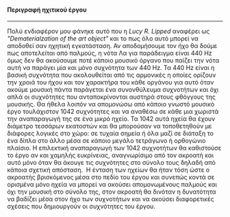#### Περιγραφή ηχιτικού έργου
***
Πολύ ενδιαφέρον μου φάνηκε αυτό που η *Lucy R. Lipped* αναφέρει ως *"Dematerialzation of the art object"* και το πως όλο αυτό 
μπορεί να αποδοθεί σαν ηχητική εγκατάσταση. Αν αποδομήσουμε τον ήχο θα δούμε πως αποτελείται από παλμούς, η νότα Λα για παράδειγμα 
είναι 440 Hz όμως δεν θα ακούσουμε ποτέ κάποιο μουσικό όργανο που παίζει την νότα αυτή να παράγει μία και μόνο συχνότητα των 440 Hz. 
Τα 440 Hz είναι η βασική συχνότητα που ακολουθείται από τις αρμονικές η οποίες ορίζουν την χροιά του ήχου και τον χαρακτήρα του 
κάθε οργάνου για αυτό όταν ακούμε μουσική πάντα παράγεται ένα συνονθύλευμα συχνοτήτων και όχι απλά οι συχνότητες που ανταποκρίνονται 
αυστηρά στους φθόγγους της μουσικής. 
Θα ήθελα λοιπόν να απομονώσω από κάποιο γνωστό μουσικό έργο τουλάχιστον 1042 συχνότητες και να αναθέσω σε κάθε μια χωριστά την αναπαραγωγή 
της σε ένα μικρό ηχείο. Τα 1042 αυτά ηχεία θα έχουν διάμετρο τεσσάρων εκατοστών και θα μπορούσαν να τοποθετηθούν με διάφορες λογικές 
στο χώρο: σε τυχαία σημεία ή όλα μαζί σε διάταξη το ένα δίπλα στο άλλο μέσα σε κάποιο μεγάλο τετράγωνο ή ορθογώνιο πλαίσιο. 
Η επιλεκτική αναπαραγωγή των 1042 συχνοτήτων θα καθιστούσε το έργο αν και χαμηλής ευκρίνειας, αναγνωρίσιμο από τον ακροατή 
και αυτό μόνο όταν θα άκουγε τις συχνότητες στο σύνολο τους δηλαδή από κάποια σχετική απόσταση.  
Η ένταση των ηχείων θα ήταν τόση ώστε ο ακροατής βρισκόμενος μέσα στο πεδίο του έργου και συνεπώς κοντά σε ορισμένα μόνο ηχεία να μπορεί 
να ακούσει απομονωμένους παλμούς και όχι την μουσική στο σύνολο της, στον ακροατή θα δινόταν η δυνατότητα να βαδίζει μέσα στον ήχο των
συχνοτήτων και να ακούσει διαφορετικές σχέσεις που δημιουργούν οι συχνότητες του έργου.

